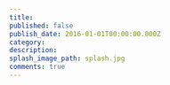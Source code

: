 ```yaml
---
title:
published: false
publish_date: 2016-01-01T00:00:00.000Z
category: 
description:
splash_image_path: splash.jpg
comments: true
---
```


